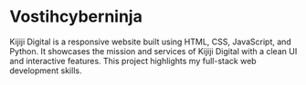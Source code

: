 # Vostihcyberninja
Kijiji Digital is a responsive website built using HTML, CSS, JavaScript, and Python. It showcases the mission and services of Kijiji Digital with a clean UI and interactive features. This project highlights my full-stack web development skills.
